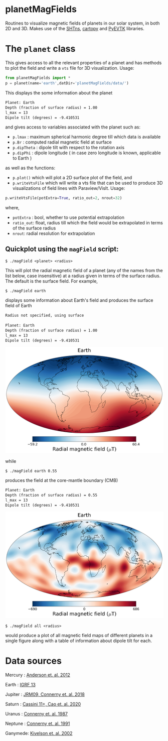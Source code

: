 # planetMagFields

Routines to visualize magnetic fields of planets in our solar system, in both 2D and 3D.
Makes use of the [SHTns](https://bitbucket.org/nschaeff/shtns), [cartopy](https://scitools.org.uk/cartopy/docs/latest/) and [PyEVTK](https://github.com/paulo-herrera/PyEVTK) libraries.

# The `planet` class

This gives access to all the relevant properties of a planet and has methods to plot
the field and write a `vts` file for 3D visualization. Usage:

```python
from planetMagFields import *
p = planet(name='earth',datDir='planetMagFields/data/')
```

This displays the some information about the planet

```
Planet: Earth
Depth (fraction of surface radius) = 1.00
l_max = 13
Dipole tilt (degrees) = -9.410531
```

and gives access to
variables associated with the planet such as:

 - `p.lmax` : maximum spherical harmonic degree till which data is available
 - `p.Br` : computed radial magnetic field at surface
 - `p.dipTheta` : dipole tilt with respect to the rotation axis
 - `p.dipPhi` : dipole longitude ( in case zero longitude is known, applicable to Earth )

as well as the functions:

 - `p.plot()` which will plot a 2D surface plot of the field, and
 - `p.writeVtsFile` which will write a vts file that can be used to produce 3D visualizations of field lines with Paraview/VisIt. Usage:

```python
p.writeVtsFile(potExtra=True, ratio_out=2, nrout=32)
```
where,

  - `potExtra` : bool, whether to use potential extrapolation
  - `ratio_out`: float, radius till which the field would be extrapolated in terms of the surface radius
  - `nrout`: radial resolution for extrapolation

## Quickplot using the `magField` script:

```
$ ./magField <planet> <radius>
```

This will plot the radial magnetic field of a planet (any of the names from the list
below, case insensitive) at a radius given in terms of the surface radius. The default
is the surface field. For example,

```
$ ./magField earth
```

displays some information about Earth's field and produces the surface field of Earth 

```
Radius not specified, using surface

Planet: Earth
Depth (fraction of surface radius) = 1.00
l_max = 13
Dipole tilt (degrees) = -9.410531
```

![Earth's field](planetMagFields/images/br_earth.png)

while

```
$ ./magField earth 0.55
```

produces the field at the core-mantle boundary (CMB)

```
Planet: Earth
Depth (fraction of surface radius) = 0.55
l_max = 13
Dipole tilt (degrees) = -9.410531
```

![Earth's CMB field](planetMagFields/images/br_earth_cmb.png)

```
$ ./magField all <radius>
```

would produce a plot of all magnetic field maps of different planets in a single figure
along with a table of information about dipole tilt for each.


# Data sources

Mercury : [Anderson et. al. 2012](https://doi.org/10.1029/2012JE004159)

Earth   : [IGRF 13](https://www.ngdc.noaa.gov/IAGA/vmod/igrf.html)

Jupiter : [JRM09, Connerny et. al. 2018](https://doi.org/10.1002/2018GL077312)

Saturn  : [Cassini 11+, Cao et. al. 2020](https://doi.org/10.1016/j.icarus.2019.113541)

Uranus  : [Connerny et. al. 1987](https://doi.org/10.1029/JA092iA13p15329)

Neptune : [Connerny et. al. 1991](https://doi.org/10.1029/91JA01165)

Ganymede: [Kivelson et. al. 2002](https://doi.org/10.1006/icar.2002.6834)
